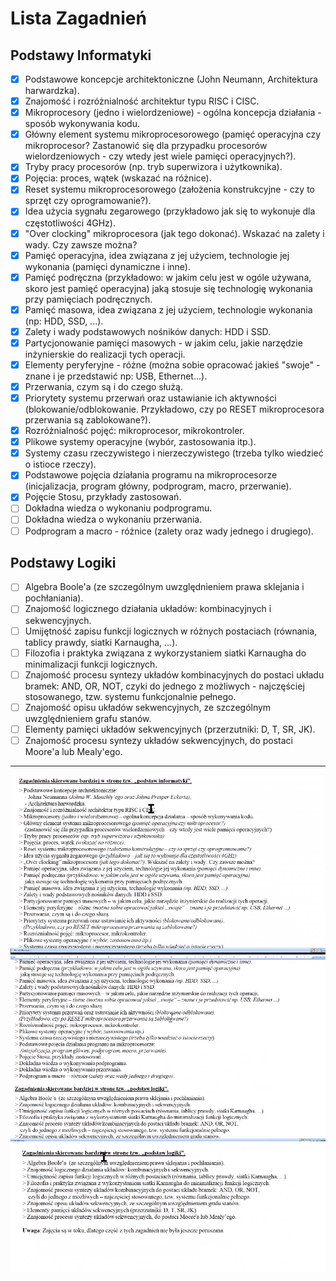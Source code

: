 # **Lista Zagadnień**

## **Podstawy Informatyki**

-   [x] Podstawowe koncepcje architektoniczne (John Neumann, Architektura harwardzka).
-   [x] Znajomość i rozróżnialność architektur typu RISC i CISC.
-   [x] Mikroprocesory (jedno i wielordzeniowe) - ogólna koncepcja działania - sposób wykonywania kodu.
-   [x] Główny element systemu mikroprocesorowego (pamięć operacyjna czy mikroprocesor? Zastanowić się dla przypadku procesorów wielordzeniowych - czy wtedy jest wiele pamięci operacyjnych?).
-   [x] Tryby pracy procesorów (np. tryb superwizora i użytkownika).
-   [x] Pojęcia: proces, wątek (wskazać na różnice).
-   [x] Reset systemu mikroprocesorowego (założenia konstrukcyjne - czy to sprzęt czy oprogramowanie?).
-   [x] Idea użycia sygnału zegarowego (przykładowo jak się to wykonuje dla częstotliwości 4GHz).
-   [x] "Over clocking" mikroprocesora (jak tego dokonać). Wskazać na zalety i wady. Czy zawsze można?
-   [x] Pamięć operacyjna, idea związana z jej użyciem, technologie jej wykonania (pamięci dynamiczne i inne).
-   [x] Pamięć podręczna (przykładowo: w jakim celu jest w ogóle używana, skoro jest pamięć operacyjna) jaką stosuje się technologię wykonania przy pamięciach podręcznych.
-   [x] Pamięć masowa, idea związana z jej użyciem, technologie wykonania (np: HDD, SSD, ...).
-   [x] Zalety i wady podstawowych nośników danych: HDD i SSD.
-   [x] Partycjonowanie pamięci masowych - w jakim celu, jakie narzędzie inżynierskie do realizacji tych operacji.
-   [x] Elementy peryferyjne - różne (można sobie opracować jakieś "swoje" - znane i je przedstawić np: USB, Ethernet...).
-   [x] Przerwania, czym są i do czego służą.
-   [x] Priorytety systemu przerwań oraz ustawianie ich aktywności (blokowanie/odblokowanie. Przykładowo, czy po RESET mikroprocesora przerwania są zablokowane?).
-   [x] Rozróżnialność pojęć: mikroprocesor, mikrokontroler.
-   [x] Plikowe systemy operacyjne (wybór, zastosowania itp.).
-   [x] Systemy czasu rzeczywistego i nierzeczywistego (trzeba tylko wiedzieć o istioce rzeczy).
-   [x] Podstawowe pojęcia działania programu na mikroprocesorze (inicjalizacja, program główny, podprogram, macro, przerwanie).
-   [x] Pojęcie Stosu, przykłady zastosowań.
-   [ ] Dokładna wiedza o wykonaniu podprogramu.
-   [ ] Dokładna wiedza o wykonaniu przerwania.
-   [ ] Podprogram a macro - różnice (zalety oraz wady jednego i drugiego).

## **Podstawy Logiki**

-   [ ] Algebra Boole'a (ze szczególnym uwzględnieniem prawa sklejania i pochłaniania).
-   [ ] Znajomość logicznego działania układów: kombinacyjnych i sekwencyjnych.
-   [ ] Umijętność zapisu funkcji logicznych w różnych postaciach (równania, tablicy prawdy, siatki Karnaugha, ...).
-   [ ] Filozofia i praktyka związana z wykorzystaniem siatki Karnaugha do minimalizacji funkcji logicznych.
-   [ ] Znajomość procesu syntezy układów kombinacyjnych do postaci układu bramek: AND, OR, NOT, czyki do jednego z możliwych - najczęściej stosowanego, tzw. systemu funkcjonalnie pełnego.
-   [ ] Znajomość opisu układów sekwencyjnych, ze szczególnym uwzględnieniem grafu stanów.
-   [ ] Elementy pamięci układów sekwencyjnych (przerzutniki: D, T, SR, JK).
-   [ ] Znajomość procesu syntezy układów sekwencyjnych, do postaci Moore'a lub Mealy'ego.

---

![part one](./part-1.png)
![part two](./part-2.png)
![part three](./part-3.png)
